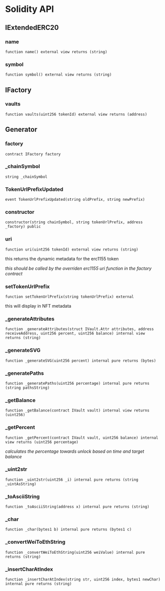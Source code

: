 # Solidity API

## IExtendedERC20

### name

```solidity
function name() external view returns (string)
```

### symbol

```solidity
function symbol() external view returns (string)
```

## IFactory

### vaults

```solidity
function vaults(uint256 tokenId) external view returns (address)
```

## Generator

### factory

```solidity
contract IFactory factory
```

### \_chainSymbol

```solidity
string _chainSymbol
```

### TokenUrlPrefixUpdated

```solidity
event TokenUrlPrefixUpdated(string oldPrefix, string newPrefix)
```

### constructor

```solidity
constructor(string chainSymbol, string tokenUrlPrefix, address _factory) public
```

### uri

```solidity
function uri(uint256 tokenId) external view returns (string)
```

this returns the dynamic metadata for the erc1155 token

_this should be called by the overriden erc1155 uri function in the factory contract_

### setTokenUrlPrefix

```solidity
function setTokenUrlPrefix(string tokenUrlPrefix) external
```

this will display in NFT metadata

### \_generateAttributes

```solidity
function _generateAttributes(struct IVault.Attr attributes, address receiveAddress, uint256 percent, uint256 balance) internal view returns (string)
```

### \_generateSVG

```solidity
function _generateSVG(uint256 percent) internal pure returns (bytes)
```

### \_generatePaths

```solidity
function _generatePaths(uint256 percentage) internal pure returns (string pathsString)
```

### \_getBalance

```solidity
function _getBalance(contract IVault vault) internal view returns (uint256)
```

### \_getPercent

```solidity
function _getPercent(contract IVault vault, uint256 balance) internal view returns (uint256 percentage)
```

_calculates the percentage towards unlock based on time and target balance_

### \_uint2str

```solidity
function _uint2str(uint256 _i) internal pure returns (string _uintAsString)
```

### \_toAsciiString

```solidity
function _toAsciiString(address x) internal pure returns (string)
```

### \_char

```solidity
function _char(bytes1 b) internal pure returns (bytes1 c)
```

### \_convertWeiToEthString

```solidity
function _convertWeiToEthString(uint256 weiValue) internal pure returns (string)
```

### \_insertCharAtIndex

```solidity
function _insertCharAtIndex(string str, uint256 index, bytes1 newChar) internal pure returns (string)
```

